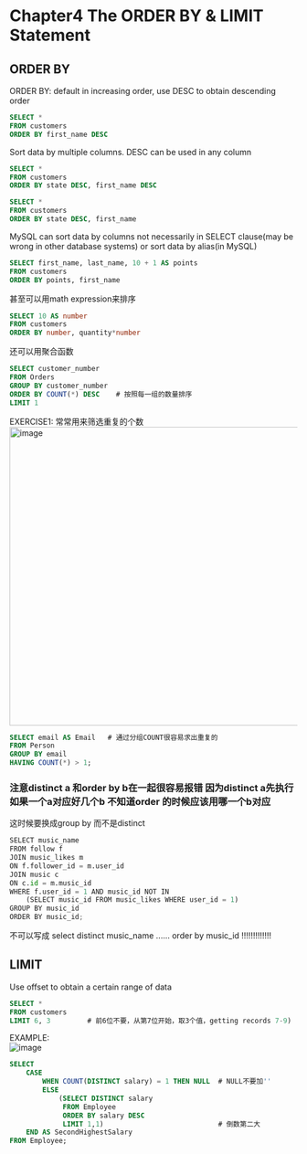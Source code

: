 # Chapter4 The ORDER BY & LIMIT Statement
## ORDER BY
ORDER BY: default in increasing order, use DESC to obtain descending order
``` sql
SELECT *
FROM customers
ORDER BY first_name DESC
```
Sort data by multiple columns. DESC can be used in any column
``` sql
SELECT *
FROM customers
ORDER BY state DESC, first_name DESC

SELECT *
FROM customers
ORDER BY state DESC, first_name
```

MySQL can sort data by columns not necessarily in SELECT clause(may be wrong in other database systems) or sort data by alias(in MySQL)
``` sql
SELECT first_name, last_name, 10 + 1 AS points
FROM customers
ORDER BY points, first_name
```
甚至可以用math expression来排序
``` sql
SELECT 10 AS number
FROM customers
ORDER BY number, quantity*number
```
还可以用聚合函数
``` sql
SELECT customer_number
FROM Orders
GROUP BY customer_number
ORDER BY COUNT(*) DESC    # 按照每一组的数量排序
LIMIT 1
```
EXERCISE1: 常常用来筛选重复的个数  
<img width="523" alt="image" src="https://user-images.githubusercontent.com/105503216/178404862-14e19726-7bd4-40f9-809d-c28666ad5bb0.png">   

``` sql
SELECT email AS Email   # 通过分组COUNT很容易求出重复的
FROM Person
GROUP BY email
HAVING COUNT(*) > 1;
```
### 注意distinct a 和order by b在一起很容易报错 因为distinct a先执行 如果一个a对应好几个b 不知道order 的时候应该用哪一个b对应
这时候要换成group by 而不是distinct

``` python
SELECT music_name
FROM follow f
JOIN music_likes m
ON f.follower_id = m.user_id
JOIN music c
ON c.id = m.music_id
WHERE f.user_id = 1 AND music_id NOT IN 
    (SELECT music_id FROM music_likes WHERE user_id = 1)
GROUP BY music_id      
ORDER BY music_id;
```
不可以写成 select distinct music_name ...... order by music_id !!!!!!!!!!!!!

## LIMIT
Use offset to obtain a certain range of data
``` sql
SELECT *
FROM customers
LIMIT 6, 3         # 前6位不要，从第7位开始，取3个值，getting records 7-9)
```
EXAMPLE:  
![image](https://user-images.githubusercontent.com/105503216/177524032-12f9cc7b-4766-425a-8e68-c3f3b9728cc5.png)
``` sql
SELECT 
    CASE
        WHEN COUNT(DISTINCT salary) = 1 THEN NULL  # NULL不要加''   
        ELSE
            (SELECT DISTINCT salary 
             FROM Employee
             ORDER BY salary DESC
             LIMIT 1,1)                            # 倒数第二大
    END AS SecondHighestSalary
FROM Employee;
```
